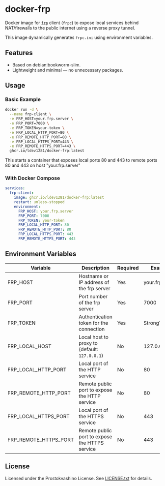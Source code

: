 # docker-frp

Docker image for [`frp`](https://github.com/fatedier/frp) client (`frpc`) to expose local services behind NAT/firewalls to the public internet using a reverse proxy tunnel.

This image dynamically generates `frpc.ini` using environment variables.

## Features

- Based on debian:bookworm-slim.
- Lightweight and minimal — no unnecessary packages.

## Usage

### Basic Example

```bash
docker run -d \
  --name frp-client \
  -e FRP_HOST=your.frp.server \
  -e FRP_PORT=7000 \
  -e FRP_TOKEN=your-token \
  -e FRP_LOCAL_HTTP_PORT=80 \
  -e FRP_REMOTE_HTTP_PORT=80 \
  -e FRP_LOCAL_HTTPS_PORT=443 \
  -e FRP_REMOTE_HTTPS_PORT=443 \  
  ghcr.io/ldev1281/docker-frp:latest
```

This starts a container that exposes local ports 80 and 443 to remote ports 80 and 443 on host "your.frp.server"

### With Docker Compose

```yaml
services:
  frp-client:
    image: ghcr.io/ldev1281/docker-frp:latest
    restart: unless-stopped
    environment:
      FRP_HOST: your.frp.server
      FRP_PORT: 7000
      FRP_TOKEN: your-token
      FRP_LOCAL_HTTP_PORT: 80
      FRP_REMOTE_HTTP_PORT: 80
      FRP_LOCAL_HTTPS_PORT: 443
      FRP_REMOTE_HTTPS_PORT: 443
```

## Environment Variables

| Variable              | Description                                    | Required | Example         |
| --------------------- | ---------------------------------------------- | -------- | --------------- |
| FRP_HOST              | Hostname or IP address of the frp server       | Yes      | your.frp.server |
| FRP_PORT              | Port number of the frp server                  | Yes      | 7000            |
| FRP_TOKEN             | Authentication token for the connection        | Yes      | StrongToken     |
| FRP_LOCAL_HOST        | Local host to proxy to (default: `127.0.0.1`)  | No       | 127.0.0.1       |
| FRP_LOCAL_HTTP_PORT   | Local port of the HTTP service                 | No       | 80              |
| FRP_REMOTE_HTTP_PORT  | Remote public port to expose the HTTP service  | No       | 80              |
| FRP_LOCAL_HTTPS_PORT  | Local port of the HTTPS service                | No       | 443             |
| FRP_REMOTE_HTTPS_PORT | Remote public port to expose the HTTPS service | No       | 443             |


## License

Licensed under the Prostokvashino License. See [LICENSE.txt](LICENSE.txt) for details.